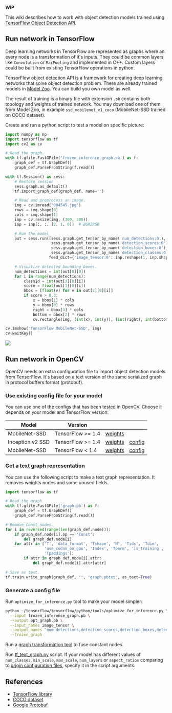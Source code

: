 **WIP**

This wiki describes how to work with object detection models trained using [TensorFlow Object Detection API](https://github.com/tensorflow/models/tree/master/research/object_detection).

## Run network in TensorFlow
Deep learning networks in TensorFlow are represented as graphs where an every node is a transformation of it's inputs. They could be common layers like `Convolution` or `MaxPooling` and implemented in C++. Custom layers could be built from existing TensorFlow operations in python.

TensorFlow object detection API is a framework for creating deep learning networks that solve object detection problem. There are already trained models in [Model Zoo](https://github.com/tensorflow/models/blob/master/research/object_detection/g3doc/detection_model_zoo.md). You can build you own model as well.

The result of training is a binary file with extension `.pb` contains both topology and weights of trained network. You may download one of them from Model Zoo, in example `ssd_mobilenet_v1_coco` (MobileNet-SSD trained on COCO dataset).

Create and run a python script to test a model on specific picture:
```python
import numpy as np
import tensorflow as tf
import cv2 as cv

# Read the graph.
with tf.gfile.FastGFile('frozen_inference_graph.pb') as f:
    graph_def = tf.GraphDef()
    graph_def.ParseFromString(f.read())

with tf.Session() as sess:
    # Restore session
    sess.graph.as_default()
    tf.import_graph_def(graph_def, name='')

    # Read and preprocess an image.
    img = cv.imread('004545.jpg')
    rows = img.shape[0]
    cols = img.shape[1]
    inp = cv.resize(img, (300, 300))
    inp = inp[:, :, [2, 1, 0]]  # BGR2RGB

    # Run the model
    out = sess.run([sess.graph.get_tensor_by_name('num_detections:0'),
                    sess.graph.get_tensor_by_name('detection_scores:0'),
                    sess.graph.get_tensor_by_name('detection_boxes:0'),
                    sess.graph.get_tensor_by_name('detection_classes:0')],
                   feed_dict={'image_tensor:0': inp.reshape(1, inp.shape[0], inp.shape[1], 3)})

    # Visualize detected bounding boxes.
    num_detections = int(out[0][0])
    for i in range(num_detections):
        classId = int(out[3][0][i])
        score = float(out[1][0][i])
        bbox = [float(v) for v in out[2][0][i]]
        if score > 0.3:
            x = bbox[1] * cols
            y = bbox[0] * rows
            right = bbox[3] * cols
            bottom = bbox[2] * rows
            cv.rectangle(img, (int(x), int(y)), (int(right), int(bottom)), (125, 255, 51), thickness=2)

cv.imshow('TensorFlow MobileNet-SSD', img)
cv.waitKey()
```
![](https://user-images.githubusercontent.com/25801568/35504975-a5db962c-04f5-11e8-9a9f-1d803f86af7f.png)

## Run network in OpenCV
OpenCV needs an extra configuration file to import object detection models from TensorFlow. It's based on a text version of the same serialized graph in protocol buffers format (protobuf).

### Use existing config file for your model
You can use one of the configs that has been tested in OpenCV. Choose it depends on your model and TensorFlow version:

| Model | Version | ||
|-------|-------------|----|----|
| MobileNet-SSD | TensorFlow >= 1.4 | [weights](http://download.tensorflow.org/models/object_detection/ssd_mobilenet_v1_coco_2017_11_17.tar.gz) | |
| Inception v2 SSD | TensorFlow >= 1.4 | [weights](http://download.tensorflow.org/models/object_detection/ssd_inception_v2_coco_2017_11_17.tar.gz) | [config](https://github.com/opencv/opencv_extra/tree/master/testdata/dnn/ssd_inception_v2_coco_2017_11_17.pbtxt) |
| MobileNet-SSD | TensorFlow < 1.4 | [weights](http://download.tensorflow.org/models/object_detection/ssd_mobilenet_v1_coco_11_06_2017.tar.gz) | [config](https://github.com/opencv/opencv_extra/blob/master/testdata/dnn/ssd_mobilenet_v1_coco.pbtxt) |



### Get a text graph representation
You can use the following script to make a text graph representation. It removes weights nodes and some unused fields.

```python
import tensorflow as tf

# Read the graph.
with tf.gfile.FastGFile('graph.pb') as f:
    graph_def = tf.GraphDef()
    graph_def.ParseFromString(f.read())

# Remove Const nodes.
for i in reversed(range(len(graph_def.node))):
    if graph_def.node[i].op == 'Const':
        del graph_def.node[i]
    for attr in ['T', 'data_format', 'Tshape', 'N', 'Tidx', 'Tdim',
                 'use_cudnn_on_gpu', 'Index', 'Tperm', 'is_training',
                 'Tpaddings']:
        if attr in graph_def.node[i].attr:
            del graph_def.node[i].attr[attr]

# Save as text.
tf.train.write_graph(graph_def, "", "graph.pbtxt", as_text=True)
```
### Generate a config file
Run `optimize_for_inference.py` tool to make your model simpler:
```bash
python ~/tensorflow/tensorflow/python/tools/optimize_for_inference.py \
  --input frozen_inference_graph.pb \
  --output opt_graph.pb \
  --input_names image_tensor \
  --output_names "num_detections,detection_scores,detection_boxes,detection_classes" \
  --frozen_graph
```

Run a [graph transformation tool](https://github.com/tensorflow/tensorflow/blob/master/tensorflow/tools/graph_transforms/README.md#using-the-graph-transform-tool) to fuse constant nodes.

Run [tf_text_graph.py]() script. If your model has different values of `num_classes`, `min_scale`, `max_scale`, `num_layers` or `aspect_ratios` comparing to [origin configuration files](https://github.com/tensorflow/models/tree/master/research/object_detection/samples/configs), specify it in the script arguments.

## References
* [TensorFlow library](https://www.tensorflow.org/)
* [COCO dataset](http://cocodataset.org/#home)
* [Google Protobuf](https://developers.google.com/protocol-buffers/)